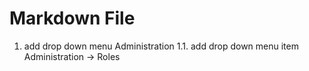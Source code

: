 ﻿# Markdown File

1. add drop down menu Administration
1.1. add drop down menu item Administration -> Roles